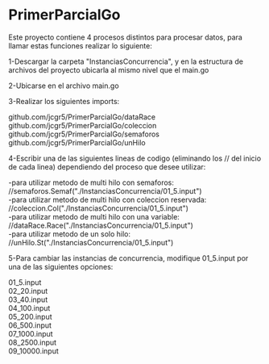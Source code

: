 # PrimerParcialGo

Este proyecto contiene 4 procesos distintos para procesar datos, para llamar estas funciones realizar lo siguiente:  

1-Descargar la carpeta "InstanciasConcurrencia", y en la estructura de archivos del proyecto ubicarla al mismo nivel que el main.go  

2-Ubicarse en el archivo main.go  

3-Realizar los siguientes imports:

github.com/jcgr5/PrimerParcialGo/dataRace  
github.com/jcgr5/PrimerParcialGo/coleccion  
github.com/jcgr5/PrimerParcialGo/semaforos  
github.com/jcgr5/PrimerParcialGo/unHilo  
  
4-Escribir una de las siguientes lineas de codigo (eliminando los // del inicio de cada linea) dependiendo del proceso que desee utilizar:  
  
-para utilizar metodo de multi hilo con semaforos: //semaforos.Semaf("./InstanciasConcurrencia/01_5.input")  
-para utilizar metodo de multi hilo con coleccion reservada: //coleccion.Col("./InstanciasConcurrencia/01_5.input")  
-para utilizar metodo de multi hilo con una variable: //dataRace.Race("./InstanciasConcurrencia/01_5.input")  
-para utilizar metodo de un solo hilo: //unHilo.St("./InstanciasConcurrencia/01_5.input")  

5-Para cambiar las instancias de concurrencia, modifique 01_5.input por una de las siguientes opciones:  
  
01_5.input  
02_20.input  
03_40.input  
04_100.input  
05_200.input  
06_500.input  
07_1000.input  
08_2500.input  
09_10000.input  
